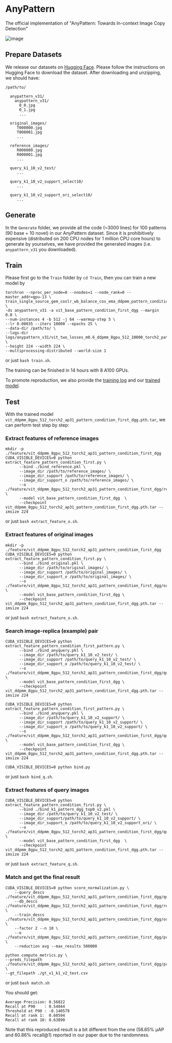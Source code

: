 # AnyPattern
The official implementation of "AnyPattern: Towards In-context Image Copy Detection"

![image](https://github.com/WangWenhao0716/AnyPattern/blob/main/AnyPattern.jpg)

## Prepare Datasets

We release our datasets on [Hugging Face](https://huggingface.co/datasets/WenhaoWang/AnyPattern). Please follow the instructions on Hugging Face to download the dataset. After downloading and unzipping, we should have:

```
/path/to/

  anypattern_v31/
    anypattern_v31/
      0_0.jpg
      0_1.jpg
      ...

  original_images/
     T000000.jpg
     T000001.jpg
     ...

  reference_images/
     R000000.jpg
     R000001.jpg
     ...

  query_k1_10_v2_test/
     ...

  query_k1_10_v2_support_select10/
     ...

  query_k1_10_v2_support_ori_select10/
     ...
```

## Generate 

In the ``Generate`` folder, we provide all the code (~3000 lines) for 100 patterns (90 base + 10 novel) in our AnyPattern dataset. Since it is prohibitively expensive (distributed on 200 CPU nodes for 1 million CPU core hours) to generate by yourselves, we have provided the generated images (i.e. ``anypattern_v31`` you downloaded). 

## Train

Please first go to the ``Train`` folder by ``cd Train``, then you can train a new model by
```
torchrun --nproc_per_node=8 --nnodes=1 --node_rank=0 --master_addr=gpu-13 \
train_single_source_gem_coslr_wb_balance_cos_ema_ddpmm_pattern_condition_torch2.py \
-ds anypattern_v31 -a vit_base_pattern_condition_first_dgg --margin 0.0 \
--num-instances 4 -b 512 -j 64 --warmup-step 5 \
--lr 0.00035 --iters 10000 --epochs 25 \
--data-dir /path/to/ \
--logs-dir logs/anypattern_v31/vit_two_losses_m0.6_ddpmm_8gpu_512_10000_torch2_pattern_condition_first_dgg \
--height 224 --width 224 \
--multiprocessing-distributed --world-size 1
```
or just ```bash train.sh```.

The training can be finished in 14 hours with 8 A100 GPUs.

To promote reproduction, we also provide the [training log](https://github.com/WangWenhao0716/AnyPattern/blob/main/Train/train_log.txt) and our [trained model](https://huggingface.co/datasets/WenhaoWang/AnyPattern/blob/main/vit_ddpmm_8gpu_512_torch2_ap31_pattern_condition_first_dgg.pth.tar).

## Test

With the trained model ```vit_ddpmm_8gpu_512_torch2_ap31_pattern_condition_first_dgg.pth.tar```, we can perform test step by step:

### Extract features of reference images
```
mkdir -p ./feature/vit_ddpmm_8gpu_512_torch2_ap31_pattern_condition_first_dgg
CUDA_VISIBLE_DEVICES=0 python extract_feature_pattern_condition_first.py \
      --bind ./bind_reference.pkl \
      --image_dir /path/to/reference_images/ \
      --image_dir_support /path/to/reference_images/ \
      --image_dir_support_o /path/to/reference_images/ \
      --o ./feature/vit_ddpmm_8gpu_512_torch2_ap31_pattern_condition_first_dgg/reference_v1.hdf5 \
      --model vit_base_pattern_condition_first_dgg  \
      --checkpoint vit_ddpmm_8gpu_512_torch2_ap31_pattern_condition_first_dgg.pth.tar --imsize 224 
```
or just ``bash extract_feature_o.sh``.

### Extract features of original images
```
mkdir -p ./feature/vit_ddpmm_8gpu_512_torch2_ap31_pattern_condition_first_dgg
CUDA_VISIBLE_DEVICES=0 python extract_feature_pattern_condition_first.py \
      --bind ./bind_original.pkl \
      --image_dir /path/to/original_images/ \
      --image_dir_support /path/to/original_images/ \
      --image_dir_support_o /path/to/original_images/ \
      --o ./feature/vit_ddpmm_8gpu_512_torch2_ap31_pattern_condition_first_dgg/original_v1.hdf5 \
      --model vit_base_pattern_condition_first_dgg \
      --checkpoint vit_ddpmm_8gpu_512_torch2_ap31_pattern_condition_first_dgg.pth.tar --imsize 224 
```
or just ``bash extract_feature_o.sh``.

### Search image-replica (example) pair
```
CUDA_VISIBLE_DEVICES=0 python extract_feature_pattern_condition_first_pattern.py \
      --bind ./bind_anyquery.pkl \
      --image_dir /path/to/query_k1_10_v2_test/ \
      --image_dir_support /path/to/query_k1_10_v2_test/ \
      --image_dir_support_o /path/to/query_k1_10_v2_test/ \
      --o ./feature/vit_ddpmm_8gpu_512_torch2_ap31_pattern_condition_first_dgg/query_v1_test_v2_pattern.hdf5 \
      --model vit_base_pattern_condition_first_dgg \
      --checkpoint vit_ddpmm_8gpu_512_torch2_ap31_pattern_condition_first_dgg.pth.tar --imsize 224 

CUDA_VISIBLE_DEVICES=0 python extract_feature_pattern_condition_first_pattern.py \
      --bind ./bind_anyquery.pkl \
      --image_dir /path/to/query_k1_10_v2_support/ \
      --image_dir_support /path/to/query_k1_10_v2_support/ \
      --image_dir_support_o /path/to/query_k1_10_v2_support/ \
      --o ./feature/vit_ddpmm_8gpu_512_torch2_ap31_pattern_condition_first_dgg/query_v1_support_v2_pattern.hdf5 \
      --model vit_base_pattern_condition_first_dgg \
      --checkpoint vit_ddpmm_8gpu_512_torch2_ap31_pattern_condition_first_dgg.pth.tar --imsize 224 

CUDA_VISIBLE_DEVICES=0 python bind.py
```
or just ``bash bind_q.sh``.

### Extract features of query images
```
CUDA_VISIBLE_DEVICES=0 python extract_feature_pattern_condition_first.py \
      --bind ./bind_k1_pattern_dgg_top0_v2.pkl \
      --image_dir /path/to/query_k1_10_v2_test/ \
      --image_dir_support/path/to/query_k1_10_v2_support/ \
      --image_dir_support_o /path/to/query_k1_10_v2_support_ori/ \
      --o ./feature/vit_ddpmm_8gpu_512_torch2_ap31_pattern_condition_first_dgg/query_v1_appro_v2.hdf5 \
      --model vit_base_pattern_condition_first_dgg  \
      --checkpoint vit_ddpmm_8gpu_512_torch2_ap31_pattern_condition_first_dgg.pth.tar --imsize 224
```
or just ``bash extract_feature_q.sh``.

### Match and get the final result
```
CUDA_VISIBLE_DEVICES=0 python score_normalization.py \
    --query_descs ./feature/vit_ddpmm_8gpu_512_torch2_ap31_pattern_condition_first_dgg/query_0_v1_appro_v2.hdf5\
    --db_descs ./feature/vit_ddpmm_8gpu_512_torch2_ap31_pattern_condition_first_dgg/reference_{0..19}_v1.hdf5 \
    --train_descs ./feature/vit_ddpmm_8gpu_512_torch2_ap31_pattern_condition_first_dgg/original_{0..19}_v1.hdf5 \
    --factor 2 --n 10 \
    --o ./feature/vit_ddpmm_8gpu_512_torch2_ap31_pattern_condition_first_dgg/predictions_v1_appro_v2.csv \
    --reduction avg --max_results 500000

python compute_metrics.py \
--preds_filepath ./feature/vit_ddpmm_8gpu_512_torch2_ap31_pattern_condition_first_dgg/predictions_v1_appro_v2.csv \
--gt_filepath ./gt_v1_k1_v2_test.csv
```
or just ``bash match.sh``

You should get:
```
Average Precision: 0.56822
Recall at P90    : 0.54044
Threshold at P90 : -0.140579
Recall at rank 1:  0.60594
Recall at rank 10: 0.63890
```
Note that this reproduced result is a bit different from the one (56.65% μAP and 60.86% recall@1) reported in our paper due to the randomness.

